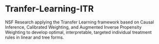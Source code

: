 # Tranfer-Learning-ITR
NSF Research applying the Transfer Learning framework based on Causal Inference, Calibrated Weighting, and Augmented Inverse Propensity Weighting to develop optimal, interpretable, targeted individual treatment rules in linear and tree forms.
